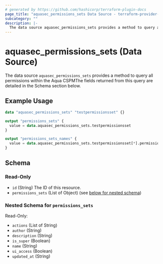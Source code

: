 ```yaml
---
# generated by https://github.com/hashicorp/terraform-plugin-docs
page_title: "aquasec_permissions_sets Data Source - terraform-provider-aquasec"
subcategory: ""
description: |-
  The data source aquasec_permissions_sets provides a method to query all permissions within the Aqua CSPMThe fields returned from this query are detailed in the Schema section below.
---
```


# aquasec_permissions_sets (Data Source)

The data source `aquasec_permissions_sets` provides a method to query all permissions within the Aqua CSPMThe fields returned from this query are detailed in the Schema section below.

## Example Usage

```terraform
data "aquasec_permissions_sets" "testpermissionsset" {}

output "permissions_sets" {
  value = data.aquasec_permissions_sets.testpermissionsset
}

output "permissions_sets_names" {
  value = data.aquasec_permissions_sets.testpermissionsset[*].permissions_sets[*].name
}
```

<!-- schema generated by tfplugindocs -->
## Schema

### Read-Only

- `id` (String) The ID of this resource.
- `permissions_sets` (List of Object) (see [below for nested schema](#nestedatt--permissions_sets))

<a id="nestedatt--permissions_sets"></a>
### Nested Schema for `permissions_sets`

Read-Only:

- `actions` (List of String)
- `author` (String)
- `description` (String)
- `is_super` (Boolean)
- `name` (String)
- `ui_access` (Boolean)
- `updated_at` (String)
